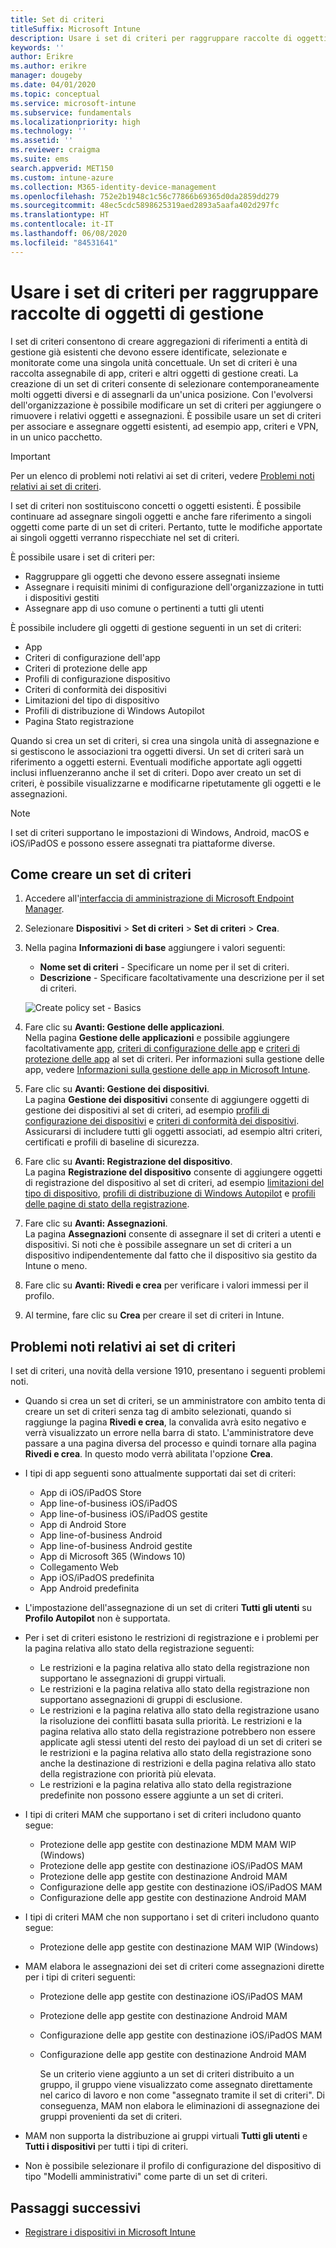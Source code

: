 ```yaml
---
title: Set di criteri
titleSuffix: Microsoft Intune
description: Usare i set di criteri per raggruppare raccolte di oggetti di gestione in Microsoft Intune.
keywords: ''
author: Erikre
ms.author: erikre
manager: dougeby
ms.date: 04/01/2020
ms.topic: conceptual
ms.service: microsoft-intune
ms.subservice: fundamentals
ms.localizationpriority: high
ms.technology: ''
ms.assetid: ''
ms.reviewer: craigma
ms.suite: ems
search.appverid: MET150
ms.custom: intune-azure
ms.collection: M365-identity-device-management
ms.openlocfilehash: 752e2b1948c1c56c77866b69365d0da2859dd279
ms.sourcegitcommit: 48ec5cdc5898625319aed2893a5aafa402d297fc
ms.translationtype: HT
ms.contentlocale: it-IT
ms.lasthandoff: 06/08/2020
ms.locfileid: "84531641"
---
```

# <a name="use-policy-sets-to-group-collections-of-management-objects"></a>Usare i set di criteri per raggruppare raccolte di oggetti di gestione

I set di criteri consentono di creare aggregazioni di riferimenti a entità di gestione già esistenti che devono essere identificate, selezionate e monitorate come una singola unità concettuale. Un set di criteri è una raccolta assegnabile di app, criteri e altri oggetti di gestione creati. La creazione di un set di criteri consente di selezionare contemporaneamente molti oggetti diversi e di assegnarli da un'unica posizione. Con l'evolversi dell'organizzazione è possibile modificare un set di criteri per aggiungere o rimuovere i relativi oggetti e assegnazioni. È possibile usare un set di criteri per associare e assegnare oggetti esistenti, ad esempio app, criteri e VPN, in un unico pacchetto. 

> [!IMPORTANT]
> Per un elenco di problemi noti relativi ai set di criteri, vedere [Problemi noti relativi ai set di criteri](policy-sets.md#policy-sets-known-issues).

I set di criteri non sostituiscono concetti o oggetti esistenti. È possibile continuare ad assegnare singoli oggetti e anche fare riferimento a singoli oggetti come parte di un set di criteri. Pertanto, tutte le modifiche apportate ai singoli oggetti verranno rispecchiate nel set di criteri.

È possibile usare i set di criteri per:

- Raggruppare gli oggetti che devono essere assegnati insieme
- Assegnare i requisiti minimi di configurazione dell'organizzazione in tutti i dispositivi gestiti
- Assegnare app di uso comune o pertinenti a tutti gli utenti

È possibile includere gli oggetti di gestione seguenti in un set di criteri:

- App
- Criteri di configurazione dell'app
- Criteri di protezione delle app
- Profili di configurazione dispositivo
- Criteri di conformità dei dispositivi
- Limitazioni del tipo di dispositivo
- Profili di distribuzione di Windows Autopilot
- Pagina Stato registrazione

Quando si crea un set di criteri, si crea una singola unità di assegnazione e si gestiscono le associazioni tra oggetti diversi. Un set di criteri sarà un riferimento a oggetti esterni. Eventuali modifiche apportate agli oggetti inclusi influenzeranno anche il set di criteri. Dopo aver creato un set di criteri, è possibile visualizzarne e modificarne ripetutamente gli oggetti e le assegnazioni. 

> [!NOTE]
> I set di criteri supportano le impostazioni di Windows, Android, macOS e iOS/iPadOS e possono essere assegnati tra piattaforme diverse.

## <a name="how-to-create-a-policy-set"></a>Come creare un set di criteri

1. Accedere all'[interfaccia di amministrazione di Microsoft Endpoint Manager](https://go.microsoft.com/fwlink/?linkid=2109431).
2. Selezionare **Dispositivi** > **Set di criteri** > **Set di criteri** > **Crea**.
3. Nella pagina **Informazioni di base** aggiungere i valori seguenti:
    - **Nome set di criteri** - Specificare un nome per il set di criteri.
    - **Descrizione** - Specificare facoltativamente una descrizione per il set di criteri.
   <p>
      <img alt="Create policy set - Basics" src="./media/policy-sets/policy-sets-01.png">

4. Fare clic su **Avanti: Gestione delle applicazioni**.<br>
   Nella pagina **Gestione delle applicazioni** e possibile aggiungere facoltativamente [app](../apps/apps-add.md), [criteri di configurazione delle app](../apps/app-configuration-policies-overview.md) e [criteri di protezione delle app](../apps/app-protection-policy.md) al set di criteri. Per informazioni sulla gestione delle app, vedere [Informazioni sulla gestione delle app in Microsoft Intune](../apps/app-management.md).
5. Fare clic su **Avanti: Gestione dei dispositivi**.<br>
   La pagina **Gestione dei dispositivi** consente di aggiungere oggetti di gestione dei dispositivi al set di criteri, ad esempio [profili di configurazione dei dispositivi](../configuration/device-profiles.md) e [criteri di conformità dei dispositivi](../protect/device-compliance-get-started.md). Assicurarsi di includere tutti gli oggetti associati, ad esempio altri criteri, certificati e profili di baseline di sicurezza.
6. Fare clic su **Avanti: Registrazione del dispositivo**.<br>
   La pagina **Registrazione del dispositivo** consente di aggiungere oggetti di registrazione del dispositivo al set di criteri, ad esempio [limitazioni del tipo di dispositivo](../enrollment/enrollment-restrictions-set.md), [profili di distribuzione di Windows Autopilot](../enrollment/enrollment-autopilot.md) e [profili delle pagine di stato della registrazione](../enrollment/windows-enrollment-status.md).
7. Fare clic su **Avanti: Assegnazioni**.<br>
   La pagina **Assegnazioni** consente di assegnare il set di criteri a utenti e dispositivi. Si noti che è possibile assegnare un set di criteri a un dispositivo indipendentemente dal fatto che il dispositivo sia gestito da Intune o meno.
8. Fare clic su **Avanti: Rivedi e crea** per verificare i valori immessi per il profilo.
9. Al termine, fare clic su **Crea** per creare il set di criteri in Intune.

## <a name="policy-sets-known-issues"></a>Problemi noti relativi ai set di criteri

I set di criteri, una novità della versione 1910, presentano i seguenti problemi noti.

- Quando si crea un set di criteri, se un amministratore con ambito tenta di creare un set di criteri senza tag di ambito selezionati, quando si raggiunge la pagina **Rivedi e crea**, la convalida avrà esito negativo e verrà visualizzato un errore nella barra di stato. L'amministratore deve passare a una pagina diversa del processo e quindi tornare alla pagina **Rivedi e crea**. In questo modo verrà abilitata l'opzione **Crea**.  

- I tipi di app seguenti sono attualmente supportati dai set di criteri:
  - App di iOS/iPadOS Store
  - App line-of-business iOS/iPadOS
  - App line-of-business iOS/iPadOS gestite
  - App di Android Store
  - App line-of-business Android
  - App line-of-business Android gestite
  - App di Microsoft 365 (Windows 10)
  - Collegamento Web
  - App iOS/iPadOS predefinita
  - App Android predefinita

- L'impostazione dell'assegnazione di un set di criteri **Tutti gli utenti** su **Profilo Autopilot** non è supportata.

- Per i set di criteri esistono le restrizioni di registrazione e i problemi per la pagina relativa allo stato della registrazione seguenti:
  - Le restrizioni e la pagina relativa allo stato della registrazione non supportano le assegnazioni di gruppi virtuali.
  - Le restrizioni e la pagina relativa allo stato della registrazione non supportano assegnazioni di gruppi di esclusione. 
  - Le restrizioni e la pagina relativa allo stato della registrazione usano la risoluzione dei conflitti basata sulla priorità. Le restrizioni e la pagina relativa allo stato della registrazione potrebbero non essere applicate agli stessi utenti del resto dei payload di un set di criteri se le restrizioni e la pagina relativa allo stato della registrazione sono anche la destinazione di restrizioni e della pagina relativa allo stato della registrazione con priorità più elevata.
  - Le restrizioni e la pagina relativa allo stato della registrazione predefinite non possono essere aggiunte a un set di criteri.

- I tipi di criteri MAM che supportano i set di criteri includono quanto segue: 
  - Protezione delle app gestite con destinazione MDM MAM WIP (Windows) 
  - Protezione delle app gestite con destinazione iOS/iPadOS MAM
  - Protezione delle app gestite con destinazione Android MAM
  - Configurazione delle app gestite con destinazione iOS/iPadOS MAM
  - Configurazione delle app gestite con destinazione Android MAM

- I tipi di criteri MAM che non supportano i set di criteri includono quanto segue: 
  - Protezione delle app gestite con destinazione MAM WIP (Windows)

- MAM elabora le assegnazioni dei set di criteri come assegnazioni dirette per i tipi di criteri seguenti:
  - Protezione delle app gestite con destinazione iOS/iPadOS MAM
  - Protezione delle app gestite con destinazione Android MAM
  - Configurazione delle app gestite con destinazione iOS/iPadOS MAM
  - Configurazione delle app gestite con destinazione Android MAM

    Se un criterio viene aggiunto a un set di criteri distribuito a un gruppo, il gruppo viene visualizzato come assegnato direttamente nel carico di lavoro e non come "assegnato tramite il set di criteri". Di conseguenza, MAM non elabora le eliminazioni di assegnazione dei gruppi provenienti da set di criteri.

- MAM non supporta la distribuzione ai gruppi virtuali **Tutti gli utenti** e **Tutti i dispositivi** per tutti i tipi di criteri.
- Non è possibile selezionare il profilo di configurazione del dispositivo di tipo "Modelli amministrativi" come parte di un set di criteri.

## <a name="next-steps"></a>Passaggi successivi

- [Registrare i dispositivi in Microsoft Intune](../enrollment/index.yml)
